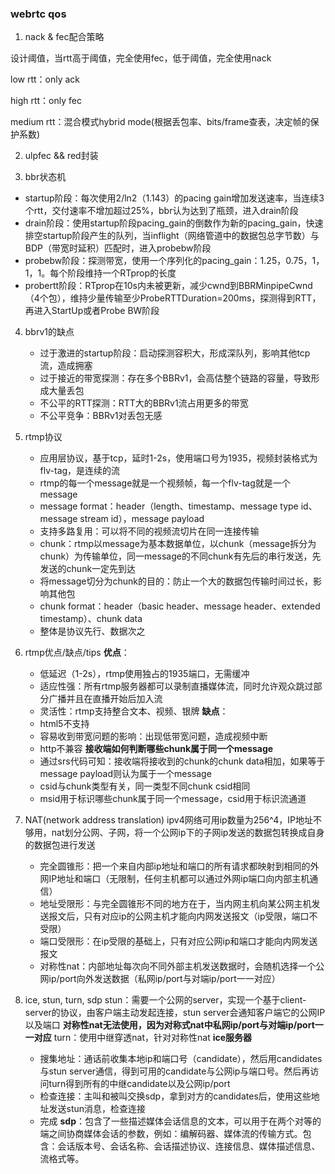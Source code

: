 ### webrtc qos
1. nack & fec配合策略

  设计阈值，当rtt高于阈值，完全使用fec，低于阈值，完全使用nack
  
  low rtt：only ack
  
  high rtt：only fec
  
  medium rtt：混合模式hybrid mode(根据丢包率、bits/frame查表，决定帧的保护系数)
  
2. ulpfec && red封装

3. bbr状态机

  - startup阶段：每次使用2/ln2（1.143）的pacing gain增加发送速率，当连续3个rtt，交付速率不增加超过25%，bbr认为达到了瓶颈，进入drain阶段
  - drain阶段：使用startup阶段pacing_gain的倒数作为新的pacing_gain，快速排空startup阶段产生的队列，当inflight（网络管道中的数据包总字节数）与BDP（带宽时延积）匹配时，进入probebw阶段
  - probebw阶段：探测带宽，使用一个序列化的pacing_gain：1.25，0.75，1，1，1。每个阶段维持一个RTprop的长度
  - probertt阶段：RTprop在10s内未被更新，减少cwnd到BBRMinpipeCwnd（4个包），维持少量传输至少ProbeRTTDuration=200ms，探测得到RTT，再进入StartUp或者Probe BW阶段

4. bbrv1的缺点
   - 过于激进的startup阶段：启动探测容积大，形成深队列，影响其他tcp流，造成拥塞
   - 过于接近的带宽探测：存在多个BBRv1，会高估整个链路的容量，导致形成大量丢包
   - 不公平的RTT探测：RTT大的BBRv1流占用更多的带宽
   - 不公平竞争：BBRv1对丢包无感

5. rtmp协议
   - 应用层协议，基于tcp，延时1-2s，使用端口号为1935，视频封装格式为flv-tag，是连续的流
   - rtmp的每一个message就是一个视频帧，每一个flv-tag就是一个message
   - message format：header（length、timestamp、message type id、message stream id），message payload
   - 支持多路复用：可以将不同的视频流切片在同一连接传输
   - chunk：rtmp以message为基本数据单位，以chunk（message拆分为chunk）为传输单位，同一message的不同chunk有先后的串行发送，先发送的chunk一定先到达
   - 将message切分为chunk的目的：防止一个大的数据包传输时间过长，影响其他包
   - chunk format：header（basic header、message header、extended timestamp）、chunk data
   - 整体是协议先行、数据次之

6. rtmp优点/缺点/tips
   **优点**：
   - 低延迟（1-2s），rtmp使用独占的1935端口，无需缓冲
   - 适应性强：所有rtmp服务器都可以录制直播媒体流，同时允许观众跳过部分广播并且在直播开始后加入流
   - 灵活性：rtmp支持整合文本、视频、银牌
  **缺点**：
   - html5不支持
   - 容易收到带宽问题的影响：出现低带宽问题，造成视频中断
   - http不兼容
  **接收端如何判断哪些chunk属于同一个message**
   - 通过srs代码可知：接收端将接收到的chunk的chunk data相加，如果等于message payload则认为属于一个message
   - csid与chunk类型有关，同一类型不同chunk csid相同
   - msid用于标识哪些chunk属于同一个message，csid用于标识流通道

7. NAT(network address translation)
   ipv4网络可用ip数量为256^4，IP地址不够用，nat划分公网、子网，将一个公网ip下的子网ip发送的数据包转换成自身的数据包进行发送
   - 完全圆锥形：把一个来自内部ip地址和端口的所有请求都映射到相同的外网IP地址和端口（无限制，任何主机都可以通过外网ip端口向内部主机通信）
   - 地址受限形：与完全圆锥形不同的地方在于，当内网主机向某公网主机发送报文后，只有对应ip的公网主机才能向内网发送报文（ip受限，端口不受限）
   - 端口受限形：在ip受限的基础上，只有对应公网ip和端口才能向内网发送报文
   - 对称性nat：内部地址每次向不同外部主机发送数据时，会随机选择一个公网ip/port向外发送数据（私网ip/port与对端ip/port一一对应）

8. ice, stun, turn, sdp
   stun：需要一个公网的server，实现一个基于client-server的协议，由客户端主动发起连接，stun server会通知客户端它的公网IP以及端口
   **对称性nat无法使用，因为对称式nat中私网ip/port与对端ip/port一一对应**
   turn：使用中继穿透nat，针对对称性nat
   **ice服务器**
   - 搜集地址：通话前收集本地ip和端口号（candidate），然后用candidates与stun server通信，得到可用的candidate与公网ip与端口号。然后再访问turn得到所有的中继candidate以及公网ip/port
   - 检查连接：主叫和被叫交换sdp，拿到对方的candidates后，使用这些地址发送stun消息，检查连接
   - 完成
  **sdp**：包含了一些描述媒体会话信息的文本，可以用于在两个对等的端之间协商媒体会话的参数，例如：编解码器、媒体流的传输方式。包含：会话版本号、会话名称、会话描述协议、连接信息、媒体描述信息、流格式等。
